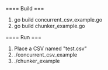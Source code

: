 ==== Build ===
1. go build concurrent_csv_example.go
2. go build chunker_example.go

==== Run ===
1. Place a CSV named "test.csv"
2. ./concurrent_csv_example
3. ./chunker_example
